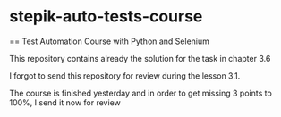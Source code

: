 # stepik-auto-tests-course
== Test Automation Course with Python and Selenium

This repository contains already the solution for the task in chapter 3.6

I forgot to send this repository for review during the lesson 3.1.

The course is finished yesterday and in order to get missing 3 points to 100%, I send it now for review
